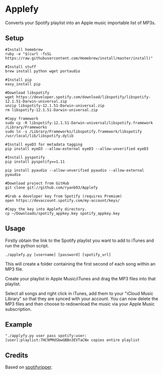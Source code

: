 Applefy
=======

Converts your Spotify playlist into an Apple music importable list of MP3s.

Setup
-----

    #Install homebrew
    ruby -e "$(curl -fsSL https://raw.githubusercontent.com/Homebrew/install/master/install)"
    
    #Install stuff
    brew install python wget portaudio

    #Install pip
    easy_install pip
    
    #Download libspotify
    wget https://developer.spotify.com/download/libspotify/libspotify-12.1.51-Darwin-universal.zip
    unzip libspotify-12.1.51-Darwin-universal.zip
    rm libspotify-12.1.51-Darwin-universal.zip

    #Copy framework
    sudo cp -R libspotify-12.1.51-Darwin-universal/libspotify.framework /Library/Frameworks
    sudo ln -s /Library/Frameworks/libspotify.framework/libspotify /usr/local/lib/libspotify.dylib

    #Install eyeD3 for metadata tagging
    pip install eyeD3 --allow-external eyeD3 --allow-unverified eyeD3
 
    #Install pyspotify
    pip install pyspotify==1.11
    
    pip install pyaudio --allow-unverified pyaudio --allow-external pyaudio
    
    #Download project from GitHub
    git clone git://github.com/ryanb93/Applefy

    #Grab a developer key from Spotify (requires Premium)
    open https://devaccount.spotify.com/my-account/keys/
    
    #Copy the key into Applefy directory.
    cp ~/Downloads/spotify_appkey.key spotify_appkey.key
    
    


Usage
-----
Firstly obtain the link to the Spotify playlist you want to add to iTunes and run the python script.

    ./applefy.py [username] [password] [spotify_url]

This will create a folder containing the first second of each song within an MP3 file.

Create your playlist in Apple Music/iTunes and drag the MP3 files into that playlist.

Select all songs and right click in iTunes, add them to your "iCloud Music Library" so that they are synced with your account. You can now delete the MP3 files and then choose to redownload the music via your Apple Music subscription.

Example
--------
    "./applyfy.py user pass spotify:user:[user]:playlist:7HC9PMdSbwGBBn3EVTaCNx copies entire playlist

Credits
----
Based on [spotifyripper](https://github.com/robbeofficial/spotifyripper).
